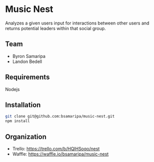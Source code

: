 Music Nest
=========

Analyzes a given users input for interactions between other users and returns potential leaders within that social group.

Team
--------
* Byron Samaripa
* Landon Bedell

Requirements
------
Nodejs

Installation
--------
```sh
git clone git@github.com:bsamaripa/music-nest.git
npm install
```

Organization
--------
* Trello: https://trello.com/b/HQlHSoqo/nest
* Waffle: https://waffle.io/bsamaripa/music-nest